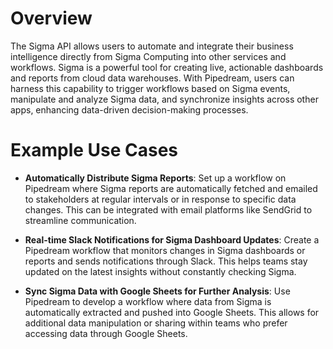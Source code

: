 # Overview

The Sigma API allows users to automate and integrate their business intelligence directly from Sigma Computing into other services and workflows. Sigma is a powerful tool for creating live, actionable dashboards and reports from cloud data warehouses. With Pipedream, users can harness this capability to trigger workflows based on Sigma events, manipulate and analyze Sigma data, and synchronize insights across other apps, enhancing data-driven decision-making processes.

# Example Use Cases

- **Automatically Distribute Sigma Reports**: Set up a workflow on Pipedream where Sigma reports are automatically fetched and emailed to stakeholders at regular intervals or in response to specific data changes. This can be integrated with email platforms like SendGrid to streamline communication.

- **Real-time Slack Notifications for Sigma Dashboard Updates**: Create a Pipedream workflow that monitors changes in Sigma dashboards or reports and sends notifications through Slack. This helps teams stay updated on the latest insights without constantly checking Sigma.

- **Sync Sigma Data with Google Sheets for Further Analysis**: Use Pipedream to develop a workflow where data from Sigma is automatically extracted and pushed into Google Sheets. This allows for additional data manipulation or sharing within teams who prefer accessing data through Google Sheets.
